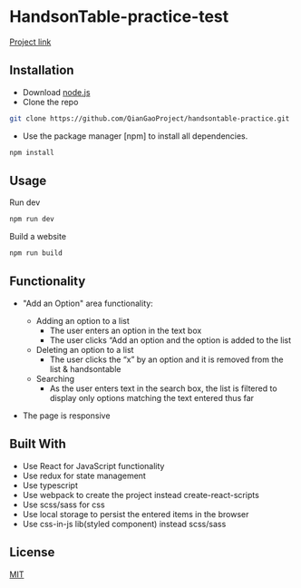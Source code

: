 # HandsonTable-practice-test

[Project link](https://qiangaoproject.github.io/handsontable-practice/build/index.html)

## Installation
* Download [node.js](https://pip.pypa.io/en/stable/)
* Clone the repo
```bash
git clone https://github.com/QianGaoProject/handsontable-practice.git
```
* Use the package manager [npm] to install all dependencies.

```bash
npm install
```

## Usage

Run dev
```bash
npm run dev
```

Build a website
```bash
npm run build
```

## Functionality

- "Add an Option" area functionality:
    - Adding an option to a list
        - The user enters an option in the text box
        - The user clicks “Add an option and the option is added to the list
    - Deleting an option to a list
        - The user clicks the “x” by an option and it is removed from the list & handsontable      
    - Searching 
        - As the user enters text in the search box, the list is filtered to display only options matching the text entered thus far


- The page is responsive



 

## Built With

* Use React for JavaScript functionality
* Use redux for state management
* Use typescript
* Use webpack to create the project instead create-react-scripts
* Use scss/sass for css
* Use local storage to persist the entered items in the browser
* Use css-in-js lib(styled component) instead scss/sass




## License
[MIT](https://choosealicense.com/licenses/mit/)